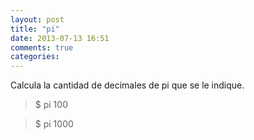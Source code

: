 ```yaml
---
layout: post
title: "pi"
date: 2013-07-13 16:51
comments: true
categories: 
---
```

Calcula la cantidad de decimales de pi que se le indique.

>$ pi 100

>$ pi 1000

